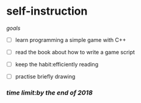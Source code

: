 # self-instruction
*goals*

- [ ] learn programming a simple game with C++

- [ ] read the book about how to write a game script

- [ ] keep the habit:efficiently reading

- [ ] practise briefly drawing

### _time limit:by the end of 2018_
